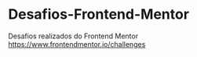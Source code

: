 # Desafios-Frontend-Mentor
Desafios realizados do Frontend Mentor https://www.frontendmentor.io/challenges
